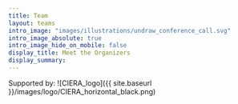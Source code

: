 ```yaml
---
title: Team
layout: teams
intro_image: "images/illustrations/undraw_conference_call.svg"
intro_image_absolute: true
intro_image_hide_on_mobile: false
display_title: Meet the Organizers
display_summary: 
---
```


Supported by:
![CIERA_logo]({{ site.baseurl }}/images/logo/CIERA_horizontal_black.png)